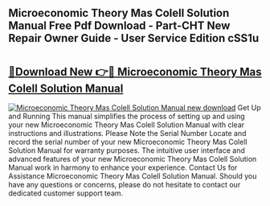 ## Microeconomic Theory Mas Colell Solution Manual Free Pdf Download - Part-CHT New Repair Owner Guide - User Service Edition cSS1u

# <h2><a href="http://bc52593.oget.top/?id=Microeconomic+Theory+Mas+Colell+Solution+Manual">🔗Download New 👉🔴 Microeconomic Theory Mas Colell Solution Manual</a></h2>

[![Microeconomic Theory Mas Colell Solution Manual new download](https://i.imgur.com/5g1atiW.png)](http://bc52593.oget.top/?id=Microeconomic+Theory+Mas+Colell+Solution+Manual)
Get Up and Running This manual simplifies the process of setting up and using your new Microeconomic Theory Mas Colell Solution Manual with clear instructions and illustrations. Please Note the Serial Number Locate and record the serial number of your new Microeconomic Theory Mas Colell Solution Manual for warranty purposes. The intuitive user interface and advanced features of your new Microeconomic Theory Mas Colell Solution Manual work in harmony to enhance your experience. Contact Us for Assistance Microeconomic Theory Mas Colell Solution Manual. Should you have any questions or concerns, please do not hesitate to contact our dedicated customer support team.
